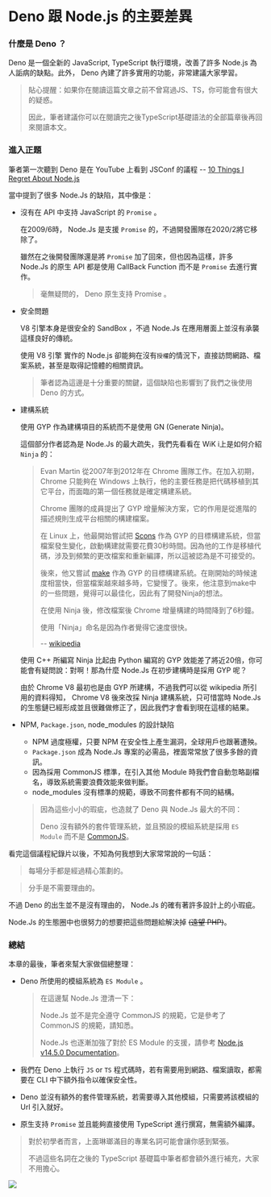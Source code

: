 # Deno 跟 Node.js 的主要差異

### 什麼是 Deno ？

Deno 是一個全新的 JavaScript, TypeScript 執行環境，改善了許多 Node.js 為人詬病的缺點。此外， Deno 內建了許多實用的功能，非常建議大家學習。

> 貼心提醒：如果你在閱讀這篇文章之前不曾寫過JS、TS，你可能會有很大的疑惑。
>
> 因此，筆者建議你可以在閱讀完之後TypeScript基礎語法的全部篇章後再回來閱讀本文。

### 進入正題

筆者第一次聽到 Deno 是在 YouTube 上看到 JSConf 的議程 -- [10 Things I Regret About Node.js](https://www.youtube.com/watch?v=M3BM9TB-8yA&vl=en)

當中提到了很多 Node.Js 的缺陷，其中像是：

* 沒有在 API 中支持 JavaScript 的 `Promise` 。

  在2009/6時， Node.Js 是支援 `Promise` 的，不過開發團隊在2020/2將它移除了。

  雖然在之後開發團隊還是將 `Promise` 加了回來，但也因為這樣，許多 Node.Js 的原生 API 都是使用 CallBack Function 而不是 `Promise` 去進行實作。

  > 毫無疑問的， Deno 原生支持 Promise 。

* 安全問題

  V8 引擎本身是很安全的 SandBox ，不過 Node.Js 在應用層面上並沒有承襲這樣良好的傳統。

  使用 V8 引擎 實作的 Node.js 卻能夠在沒有`授權`的情況下，直接訪問網路、檔案系統，甚至是取得記憶體的相關資訊。

  > 筆者認為這邊是十分重要的關鍵，這個缺陷也影響到了我們之後使用 Deno 的方式。

* 建構系統

  使用 GYP 作為建構項目的系統而不是使用 GN \(Generate Ninja\)。

  這個部分作者認為是 Node.Js 的最大疏失，我們先看看在 WiK i上是如何介紹 `Ninja` 的：

  > Evan Martin 從2007年到2012年在 Chrome 團隊工作。在加入初期， Chrome 只能夠在 Windows 上執行，他的主要任務是把代碼移植到其它平台，而面臨的第一個任務就是確定構建系統。
  >
  > Chrome 團隊的成員提出了 GYP 增量解決方案，它的作用是從進階的描述規則生成平台相關的構建檔案。
  >
  > 在 Linux 上，他最開始嘗試把 [Scons](https://zh.wikipedia.org/wiki/SCons) 作為 GYP 的目標構建系統，但當檔案發生變化，啟動構建就需要花費30秒時間。因為他的工作是移植代碼，涉及到頻繁的更改檔案和重新編譯，所以這被認為是不可接受的。
  >
  > 後來，他又嘗試 [make](https://zh.wikipedia.org/wiki/Make) 作為 GYP 的目標構建系統。在剛開始的時候速度相當快，但當檔案越來越多時，它變慢了。後來，他注意到make中的一些問題，覺得可以最佳化，因此有了開發Ninja的想法。
  >
  > 在使用 Ninja 後，修改檔案後 Chrome 增量構建的時間降到了6秒鐘。
  >
  > 使用「Ninja」命名是因為作者覺得它速度很快。
  >
  > -- [wikipedia](https://zh.wikipedia.org/wiki/Ninja_%28%E6%9E%84%E5%BB%BA%E7%B3%BB%E7%BB%9F%29)

  使用 C++ 所編寫 Ninja 比起由 Python 編寫的 GYP 效能差了將近20倍，你可能會有疑問說：對啊！那為什麼 Node.Js 在初步建構時是採用 GYP 呢？

  由於 Chrome V8 最初也是由 GYP 所建構，不過我們可以從 wikipedia 所引用的資料得知， Chrome V8 後來改採 Ninja 建構系統，只可惜當時 Node.Js 的生態鏈已經形成並且很難做修正了，因此我們才會看到現在這樣的結果。

* NPM, `Package.json`, node\_modules 的設計缺陷

  * NPM 過度極權，只要 NPM 在安全性上產生漏洞，全球用戶也跟著遭殃。
  * `Package.json` 成為 Node.Js 專案的必需品，裡面常常放了很多多餘的資訊。
  * 因為採用 CommonJS 標準，在引入其他 Module 時我們會自動忽略副檔名，導致系統需要浪費效能來做判斷。
  * node\_modules 沒有標準的規範，導致不同套件都有不同的結構。

  > 因為這些小小的瑕疵，也造就了 Deno 與 Node.Js 最大的不同：
  >
  > Deno 沒有額外的套件管理系統，並且預設的模組系統是採用 `ES Module` 而不是 [CommonJS](https://zh.wikipedia.org/wiki/CommonJS)。

看完這個議程紀錄片以後，不知為何我想到大家常常說的一句話：

> 每場分手都是經過精心策劃的。

> 分手是不需要理由的。

不過 Deno 的出生並不是沒有理由的， Node.Js 的確有著許多設計上的小瑕疵。

Node.Js 的生態圈中也很努力的想要把這些問題給解決掉 ~~\(遠望 PHP\)~~。

### 總結

本章的最後，筆者來幫大家做個總整理：

* Deno 所使用的模組系統為 `ES Module` 。

  > 在這邊幫 Node.Js 澄清一下：
  >
  > Node.Js 並不是完全遵守 CommonJS 的規範，它是參考了 CommonJS 的規範，請知悉。
  >
  > Node.Js 也逐漸加強了對於 ES Module 的支援，請參考 [Node.js v14.5.0 Documentation](https://nodejs.org/api/esm.html#esm_dual_commonjs_es_module_packages)。

* 我們在 Deno 上執行 `JS` or `TS` 程式碼時，若有需要用到網路、檔案讀取，都需要在 CLI 中下額外指令以確保安全性。
* Deno 並沒有額外的套件管理系統，若需要導入其他模組，只需要將該模組的 Url 引入就好。
* 原生支持 `Promise` 並且能夠直接使用 TypeScript 進行撰寫，無需額外編譯。

> 對於初學者而言，上面琳瑯滿目的專業名詞可能會讓你感到緊張。
>
> 不過這些名詞在之後的 TypeScript 基礎篇中筆者都會額外進行補充，大家不用擔心。

 [![](https://ithelp.ithome.com.tw/upload/images/banners/sjzFcuxo.gif)](https://ithelp.ithome.com.tw/api/banners/sjzFcuxo/click)

